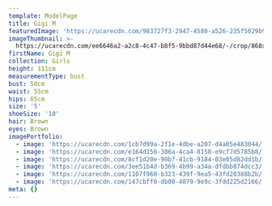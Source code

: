 ```yaml
---
template: ModelPage
title: Gigi M
featuredImage: 'https://ucarecdn.com/983727f3-2947-4580-a526-235f5029b953/'
imageThumbnail: >-
  https://ucarecdn.com/ee6646a2-a2c8-4c47-b8f5-9bbd87d44e68/-/crop/868x910/885,0/-/preview/
firstName: Gigi M
collection: Girls
height: 111cm
measurementType: bust
bust: 58cm
waist: 55cm
hips: 65cm
size: '5'
shoeSize: '10'
hair: Brown
eyes: Brown
imagePortfolio:
  - image: 'https://ucarecdn.com/1cb7d99a-2f1e-4dbe-a207-d4a05e483044/'
  - image: 'https://ucarecdn.com/e164d156-386a-4ca4-8158-e9cf7d5785b8/'
  - image: 'https://ucarecdn.com/8cf1d20e-90b7-41cb-9184-03e05d82dd1b/'
  - image: 'https://ucarecdn.com/3ee51b4d-b369-4b99-a34a-dfdbb874dcc3/'
  - image: 'https://ucarecdn.com/1107f960-b323-439f-9ea5-43fd20388b2b/'
  - image: 'https://ucarecdn.com/147cbff0-db00-4079-9e9c-3fdd225d2166/'
meta: {}
---
```


